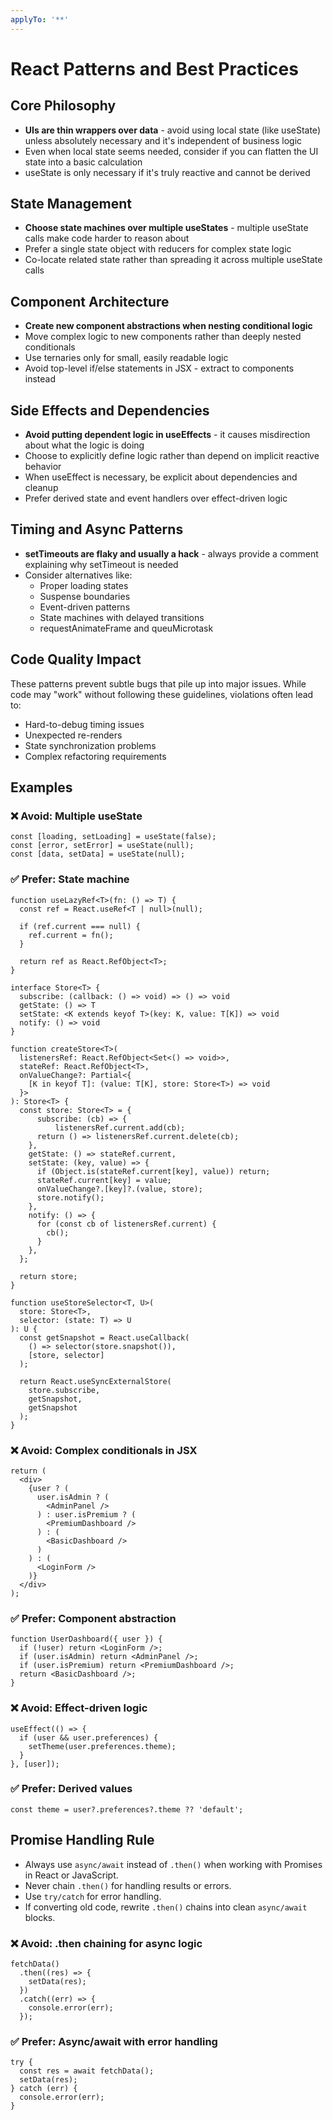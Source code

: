 ```yaml
---
applyTo: '**'
---
```


# React Patterns and Best Practices

## Core Philosophy

- **UIs are thin wrappers over data** - avoid using local state (like useState) unless absolutely necessary and it's independent of business logic
- Even when local state seems needed, consider if you can flatten the UI state into a basic calculation
- useState is only necessary if it's truly reactive and cannot be derived

## State Management

- **Choose state machines over multiple useStates** - multiple useState calls make code harder to reason about
- Prefer a single state object with reducers for complex state logic
- Co-locate related state rather than spreading it across multiple useState calls

## Component Architecture

- **Create new component abstractions when nesting conditional logic**
- Move complex logic to new components rather than deeply nested conditionals
- Use ternaries only for small, easily readable logic
- Avoid top-level if/else statements in JSX - extract to components instead

## Side Effects and Dependencies

- **Avoid putting dependent logic in useEffects** - it causes misdirection about what the logic is doing
- Choose to explicitly define logic rather than depend on implicit reactive behavior
- When useEffect is necessary, be explicit about dependencies and cleanup
- Prefer derived state and event handlers over effect-driven logic

## Timing and Async Patterns

- **setTimeouts are flaky and usually a hack** - always provide a comment explaining why setTimeout is needed
- Consider alternatives like:
  - Proper loading states
  - Suspense boundaries
  - Event-driven patterns
  - State machines with delayed transitions
  - requestAnimateFrame and queuMicrotask

## Code Quality Impact

These patterns prevent subtle bugs that pile up into major issues. While code may "work" without following these guidelines, violations often lead to:

- Hard-to-debug timing issues
- Unexpected re-renders
- State synchronization problems
- Complex refactoring requirements

## Examples

### ❌ Avoid: Multiple useState

```tsx
const [loading, setLoading] = useState(false);
const [error, setError] = useState(null);
const [data, setData] = useState(null);
```

### ✅ Prefer: State machine

```tsx
function useLazyRef<T>(fn: () => T) {
  const ref = React.useRef<T | null>(null);

  if (ref.current === null) {
    ref.current = fn();
  }

  return ref as React.RefObject<T>;
}

interface Store<T> {
  subscribe: (callback: () => void) => () => void
  getState: () => T
  setState: <K extends keyof T>(key: K, value: T[K]) => void
  notify: () => void
}

function createStore<T>(
  listenersRef: React.RefObject<Set<() => void>>,
  stateRef: React.RefObject<T>,
  onValueChange?: Partial<{
    [K in keyof T]: (value: T[K], store: Store<T>) => void
  }>
): Store<T> {
  const store: Store<T> = {
      subscribe: (cb) => {
          listenersRef.current.add(cb);
      return () => listenersRef.current.delete(cb);
    },
    getState: () => stateRef.current,
    setState: (key, value) => {
      if (Object.is(stateRef.current[key], value)) return;
      stateRef.current[key] = value;
      onValueChange?.[key]?.(value, store);
      store.notify();
    },
    notify: () => {
      for (const cb of listenersRef.current) {
        cb();
      }
    },
  };

  return store;
}

function useStoreSelector<T, U>(
  store: Store<T>,
  selector: (state: T) => U
): U {
  const getSnapshot = React.useCallback(
    () => selector(store.snapshot()),
    [store, selector]
  );
  
  return React.useSyncExternalStore(
    store.subscribe,
    getSnapshot,
    getSnapshot
  );
}
```

### ❌ Avoid: Complex conditionals in JSX

```tsx
return (
  <div>
    {user ? (
      user.isAdmin ? (
        <AdminPanel />
      ) : user.isPremium ? (
        <PremiumDashboard />
      ) : (
        <BasicDashboard />
      )
    ) : (
      <LoginForm />
    )}
  </div>
);
```

### ✅ Prefer: Component abstraction

```tsx
function UserDashboard({ user }) {
  if (!user) return <LoginForm />;
  if (user.isAdmin) return <AdminPanel />;
  if (user.isPremium) return <PremiumDashboard />;
  return <BasicDashboard />;
}
```

### ❌ Avoid: Effect-driven logic

```tsx
useEffect(() => {
  if (user && user.preferences) {
    setTheme(user.preferences.theme);
  }
}, [user]);
```

### ✅ Prefer: Derived values

```tsx
const theme = user?.preferences?.theme ?? 'default';
```

## Promise Handling Rule
- Always use `async/await` instead of `.then()` when working with Promises in React or JavaScript.  
- Never chain `.then()` for handling results or errors.  
- Use `try/catch` for error handling.  
- If converting old code, rewrite `.then()` chains into clean `async/await` blocks.  

### ❌ Avoid: .then chaining for async logic

```tsx
fetchData()
  .then((res) => {
    setData(res);
  })
  .catch((err) => {
    console.error(err);
  });
```

### ✅ Prefer: Async/await with error handling

```tsx
try {
  const res = await fetchData();
  setData(res);
} catch (err) {
  console.error(err);
}
```
